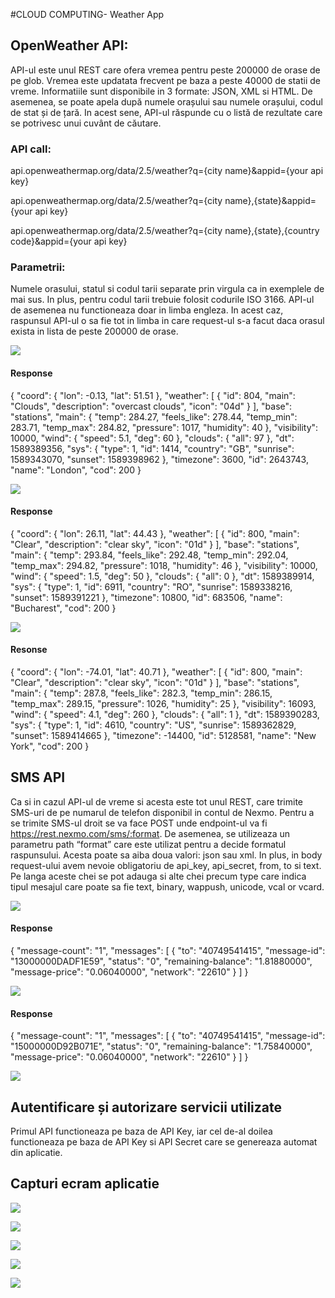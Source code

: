 #CLOUD COMPUTING- Weather App

## OpenWeather API: 

API-ul este unul REST care ofera vremea pentru peste 200000 de orase de pe glob. Vremea este updatata frecvent pe baza a peste 40000 de statii de vreme.
Informatiile sunt disponibile in 3 formate: JSON, XML si HTML. De asemenea, se poate apela după numele orașului sau numele orașului, codul de stat și de țară. In acest sene, API-ul răspunde cu o listă de rezultate care se potrivesc unui cuvânt de căutare.

 ### API call: 
api.openweathermap.org/data/2.5/weather?q={city name}&appid={your api key}

api.openweathermap.org/data/2.5/weather?q={city name},{state}&appid={your api key}

api.openweathermap.org/data/2.5/weather?q={city name},{state},{country code}&appid={your api  key}

### Parametrii:

Numele orasului, statul si codul tarii separate prin virgula ca in exemplele de mai sus. In plus, pentru codul tarii trebuie folosit codurile ISO 3166. 
API-ul de asemenea nu functioneaza doar in limba engleza. In acest caz, raspunsul API-ul o sa fie tot in limba in care request-ul s-a facut daca orasul exista in lista de peste 200000 de orase.

![](https://user-images.githubusercontent.com/43813156/81852789-411e6280-9564-11ea-9ecb-8ab11b28501a.PNG)

#### Response
{
    "coord": {
        "lon": -0.13,
        "lat": 51.51
    },
    "weather": [
        {
            "id": 804,
            "main": "Clouds",
            "description": "overcast clouds",
            "icon": "04d"
        }
    ],
    "base": "stations",
    "main": {
        "temp": 284.27,
        "feels_like": 278.44,
        "temp_min": 283.71,
        "temp_max": 284.82,
        "pressure": 1017,
        "humidity": 40
    },
    "visibility": 10000,
    "wind": {
        "speed": 5.1,
        "deg": 60
    },
    "clouds": {
        "all": 97
    },
    "dt": 1589389356,
    "sys": {
        "type": 1,
        "id": 1414,
        "country": "GB",
        "sunrise": 1589343070,
        "sunset": 1589398962
    },
    "timezone": 3600,
    "id": 2643743,
    "name": "London",
    "cod": 200
}

![](https://user-images.githubusercontent.com/43813156/81852792-411e6280-9564-11ea-9c3e-06cc18eb74e1.PNG)

#### Response
{
    "coord": {
        "lon": 26.11,
        "lat": 44.43
    },
    "weather": [
        {
            "id": 800,
            "main": "Clear",
            "description": "clear sky",
            "icon": "01d"
        }
    ],
    "base": "stations",
    "main": {
        "temp": 293.84,
        "feels_like": 292.48,
        "temp_min": 292.04,
        "temp_max": 294.82,
        "pressure": 1018,
        "humidity": 46
    },
    "visibility": 10000,
    "wind": {
        "speed": 1.5,
        "deg": 50
    },
    "clouds": {
        "all": 0
    },
    "dt": 1589389914,
    "sys": {
        "type": 1,
        "id": 6911,
        "country": "RO",
        "sunrise": 1589338216,
        "sunset": 1589391221
    },
    "timezone": 10800,
    "id": 683506,
    "name": "Bucharest",
    "cod": 200
}

![](https://user-images.githubusercontent.com/43813156/81852795-411e6280-9564-11ea-8dc3-99bc8674e58f.PNG)

#### Resonse
{
    "coord": {
        "lon": -74.01,
        "lat": 40.71
    },
    "weather": [
        {
            "id": 800,
            "main": "Clear",
            "description": "clear sky",
            "icon": "01d"
        }
    ],
    "base": "stations",
    "main": {
        "temp": 287.8,
        "feels_like": 282.3,
        "temp_min": 286.15,
        "temp_max": 289.15,
        "pressure": 1026,
        "humidity": 25
    },
    "visibility": 16093,
    "wind": {
        "speed": 4.1,
        "deg": 260
    },
    "clouds": {
        "all": 1
    },
    "dt": 1589390283,
    "sys": {
        "type": 1,
        "id": 4610,
        "country": "US",
        "sunrise": 1589362829,
        "sunset": 1589414665
    },
    "timezone": -14400,
    "id": 5128581,
    "name": "New York",
    "cod": 200
}

## SMS API

Ca si in cazul API-ul de vreme si acesta este tot unul REST, care trimite SMS-uri de pe numarul de telefon disponibil in contul de Nexmo.
Pentru a se trimite SMS-ul droit se va face POST unde endpoint-ul va fi https://rest.nexmo.com/sms/:format.
De asemenea, se utilizeaza un parametru path “format” care este utilizat pentru a decide formatul raspunsului. Acesta poate sa aiba doua valori: json sau xml.
In plus, in body request-ului avem nevoie obligatoriu de api_key, api_secret, from, to si text. Pe langa aceste chei se pot adauga si alte chei precum  type care indica tipul mesajul care poate sa fie text, binary, wappush, unicode, vcal or vcard.

![](https://user-images.githubusercontent.com/43813156/81852797-41b6f900-9564-11ea-9f30-7e926fe3d0af.PNG)

#### Response
{
    "message-count": "1",
    "messages": [
        {
            "to": "40749541415",
            "message-id": "13000000DADF1E59",
            "status": "0",
            "remaining-balance": "1.81880000",
            "message-price": "0.06040000",
            "network": "22610"
        }
    ]
}

![](https://user-images.githubusercontent.com/43813156/81852798-41b6f900-9564-11ea-8c02-53f388271fa9.PNG)

#### Response
{
    "message-count": "1",
    "messages": [
        {
            "to": "40749541415",
            "message-id": "15000000D92B071E",
            "status": "0",
            "remaining-balance": "1.75840000",
            "message-price": "0.06040000",
            "network": "22610"
        }
    ]
}

![](https://user-images.githubusercontent.com/43813156/81856333-51850c00-9569-11ea-8ed6-9f32d263be13.jpg)

## Autentificare și autorizare servicii utilizate

Primul API functioneaza pe baza de API Key, iar cel de-al doilea functioneaza pe baza de API Key si API Secret care se genereaza automat din aplicatie.

## Capturi ecram aplicatie

![](https://user-images.githubusercontent.com/43813156/81852800-424f8f80-9564-11ea-813a-3d0a795d5489.PNG)

![](https://user-images.githubusercontent.com/43813156/81852801-424f8f80-9564-11ea-9de6-9069c70914a6.PNG)

![](https://user-images.githubusercontent.com/43813156/81852802-42e82600-9564-11ea-8313-100910fc64cc.PNG)

![](https://user-images.githubusercontent.com/43813156/81852804-42e82600-9564-11ea-89a0-1d6b53538813.PNG)

![](https://user-images.githubusercontent.com/43813156/81852805-42e82600-9564-11ea-852c-18e2bcc94a01.PNG)
